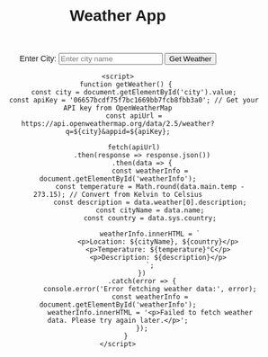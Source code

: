 <!DOCTYPE html>
<html lang="en">
<head>
    <meta charset="UTF-8">
    <meta name="viewport" content="width=device-width, initial-scale=1.0">
    <title>Weather App</title>
    <style>
        body {
            font-family: Arial, sans-serif;
            text-align: center;
        }
        #weather {
            margin-top: 50px;
        }
    </style>
</head>
<body>
    <h1>Weather App</h1>
    <div id="weather">
        <label for="city">Enter City:</label>
        <input type="text" id="city" placeholder="Enter city name">
        <button onclick="getWeather()">Get Weather</button>
        <div id="weatherInfo"></div>
    </div>

    <script>
        function getWeather() {
            const city = document.getElementById('city').value;
            const apiKey = '06657bcdf75f7bc1669bb7fcb8fbb3a0'; // Get your API key from OpenWeatherMap
            const apiUrl = https://api.openweathermap.org/data/2.5/weather?q=${city}&appid=${apiKey};

            fetch(apiUrl)
                .then(response => response.json())
                .then(data => {
                    const weatherInfo = document.getElementById('weatherInfo');
                    const temperature = Math.round(data.main.temp - 273.15); // Convert from Kelvin to Celsius
                    const description = data.weather[0].description;
                    const cityName = data.name;
                    const country = data.sys.country;

                    weatherInfo.innerHTML = `
                        <p>Location: ${cityName}, ${country}</p>
                        <p>Temperature: ${temperature}°C</p>
                        <p>Description: ${description}</p>
                    `;
                })
                .catch(error => {
                    console.error('Error fetching weather data:', error);
                    const weatherInfo = document.getElementById('weatherInfo');
                    weatherInfo.innerHTML = '<p>Failed to fetch weather data. Please try again later.</p>';
                });
        }
    </script>
</body>
</html>
